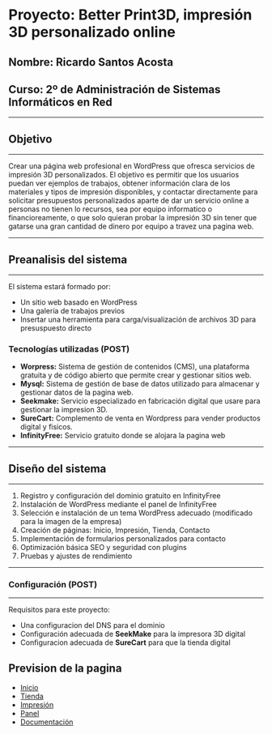 # Proyecto: Better Print3D, impresión 3D personalizado online
## Nombre: Ricardo Santos Acosta
## Curso: 2º de Administración de Sistemas Informáticos en Red
---
## Objetivo
---

Crear una página web profesional en WordPress que ofresca servicios de impresión 3D personalizados. El objetivo es permitir que los usuarios puedan ver ejemplos de trabajos, obtener información clara de los materiales y tipos de impresión disponibles, y contactar directamente para solicitar presupuestos personalizados aparte de dar un servicio online a personas no tienen lo recursos, sea por equipo informatico o financioreamente, o que solo quieran probar la impresión 3D sin tener que gatarse una gran cantidad de dinero por equipo a travez una pagina web.

---
## Preanalisis del sistema
---
El sistema estará formado por:

- Un sitio web basado en WordPress
- Una galería de trabajos previos
- Insertar una herramienta para carga/visualización de archivos 3D para presuspuesto directo

### Tecnologías utilizadas (POST)

- **Worpress:** Sistema de gestión de contenidos (CMS), una plataforma gratuita y de código abierto que permite crear y gestionar sitios web.
- **Mysql:** Sistema de gestión de base de datos utilizado para almacenar y gestionar datos de la pagina web.
- **Seekmake:** Servicio especializado en fabricación digital que usare para gestionar la impresion 3D.
- **SureCart:** Complemento de venta en Wordpress para vender productos digital y fisicos.
- **InfinityFree:** Servicio gratuito donde se alojara la pagina web

---
 ## Diseño del sistema
---
1. Registro y configuración del dominio gratuito en InfinityFree
2. Instalación de WordPress mediante el panel de InfinityFree
3. Selección e instalación de un tema WordPress adecuado (modificado para la imagen de la empresa)
4. Creación de páginas: Inicio, Impresión, Tienda, Contacto
5. Implementación de formularios personalizados para contacto
6. Optimización básica SEO y seguridad con plugins
7. Pruebas y ajustes de rendimiento

---
### Configuración (POST)
---
Requisitos para este proyecto:
- Una configuracion del DNS para el dominio
- Configuración adecuada de **SeekMake** para la impresora 3D digital
- Configuracion adecuada de **SureCart** para que la tienda digital



## Prevision de la pagina
- [Inicio](https://github.com/xRoxas07/ProyectoFinaldeCliclo/tree/main/Inicio#readme)
- [Tienda](https://github.com/xRoxas07/ProyectoFinaldeCliclo/tree/main/Tienda#readme)
- [Impresión](https://github.com/xRoxas07/ProyectoFinaldeCliclo/tree/main/Impresion#readme)
- [Panel](https://github.com/xRoxas07/ProyectoFinaldeCliclo/tree/main/Panel#readme)
- [Documentación](https://docs.google.com/document/d/1fwh0uQ4QLgCJk1E8hkhEEFJshVttIntv/edit?usp=sharing&ouid=101419043811657335556&rtpof=true&sd=true)
